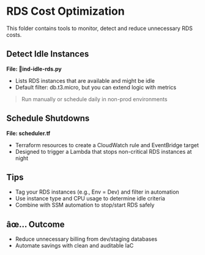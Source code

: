 ﻿# RDS Cost Optimization

This folder contains tools to monitor, detect and reduce unnecessary RDS costs.

## Detect Idle Instances

**File: ind-idle-rds.py**

- Lists RDS instances that are available and might be idle
- Default filter: db.t3.micro, but you can extend logic with metrics

> Run manually or schedule daily in non-prod environments

## Schedule Shutdowns

**File: scheduler.tf**

- Terraform resources to create a CloudWatch rule and EventBridge target
- Designed to trigger a Lambda that stops non-critical RDS instances at night

## Tips

- Tag your RDS instances (e.g., Env = Dev) and filter in automation
- Use instance type and CPU usage to determine idle criteria
- Combine with SSM automation to stop/start RDS safely

## âœ… Outcome

- Reduce unnecessary billing from dev/staging databases
- Automate savings with clean and auditable IaC
